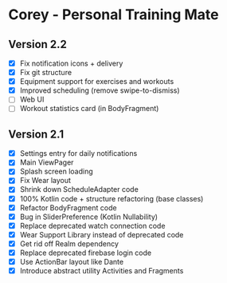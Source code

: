 # Corey - Personal Training Mate

## Version 2.2
- [x] Fix notification icons + delivery
- [x] Fix git structure
- [x] Equipment support for exercises and workouts
- [x] Improved scheduling (remove swipe-to-dismiss)
- [ ] Web UI
- [ ] Workout statistics card (in BodyFragment)

## Version 2.1
- [x] Settings entry for daily notifications
- [x] Main ViewPager
- [x] Splash screen loading
- [x] Fix Wear layout
- [x] Shrink down ScheduleAdapter code
- [x] 100% Kotlin code + structure refactoring (base classes)
- [x] Refactor BodyFragment code
- [x] Bug in SliderPreference (Kotlin Nullability)
- [x] Replace deprecated watch connection code
- [x] Wear Support Library instead of deprecated code
- [x] Get rid off Realm dependency
- [x] Replace deprecated firebase login code
- [x] Use ActionBar layout like Dante
- [x] Introduce abstract utility Activities and Fragments
